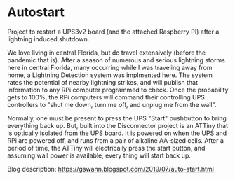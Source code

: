 # Autostart

Project to restart a UPS3v2 board (and the attached Raspberry PI) after a lightning induced shutdown.

We love living in central Florida, but do travel extensively (before the pandemic that is). After a season of numerous and serious lightning storms here in central Florida, many occurring while I was traveling away from home, a Lightning Detection system was implmented here.  The system rates the potential of nearby lightning strikes, and will publish that information to any RPi computer programmed to check.  Once the probability gets to 100%, the RPi computers will command their controlling UPS controllers to "shut me down, turn me off, and unplug me from the wall".

Normally, one must be present to press the UPS "Start" pushbutton to bring everything back up.  But, built into the Disconnector project is an ATTiny that is optically isolated from the UPS board.  It is powered on when the UPS and RPi are powered off, and runs from a pair of alkaline AA-sized cells.  After a period of time, the ATTiny will electrically press the start button, and assuming wall power is available, every thing will start back up. 

Blog description:
https://gswann.blogspot.com/2019/07/auto-start.html

